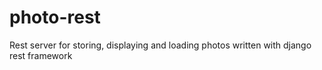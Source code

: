 # photo-rest
Rest server for storing, displaying and loading photos written with django rest framework
